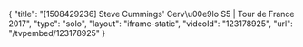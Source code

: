{
    "title": "[1508429236] Steve Cummings' Cerv\u00e9lo S5 | Tour de France 2017",
    "type": "solo",
    "layout": "iframe-static",
    "videoId": "123178925",
    "url": "\/tvpembed\/123178925"
}